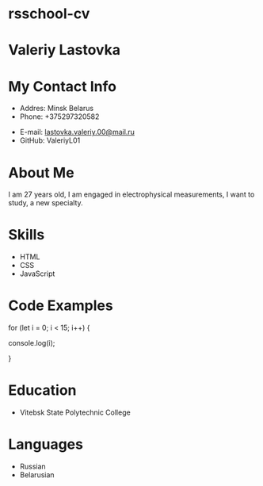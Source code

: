 # rsschool-cv

# Valeriy Lastovka

# My Contact Info

- Addres: Minsk Belarus
- Phone: +375297320582

* E-mail: lastovka.valeriy.00@mail.ru
* GitHub: ValeriyL01

# About Me

I am 27 years old, I am engaged in electrophysical measurements, I want to study, a new specialty.

# Skills

- HTML
- CSS
- JavaScript

# Code Examples

for (let i = 0; i < 15; i++) {

console.log(i);

}

# Education

- Vitebsk State Polytechnic College 

# Languages

- Russian
- Belarusian
